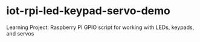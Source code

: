 # iot-rpi-led-keypad-servo-demo
Learning Project: Raspberry PI GPIO script for working with LEDs, keypads, and servos

